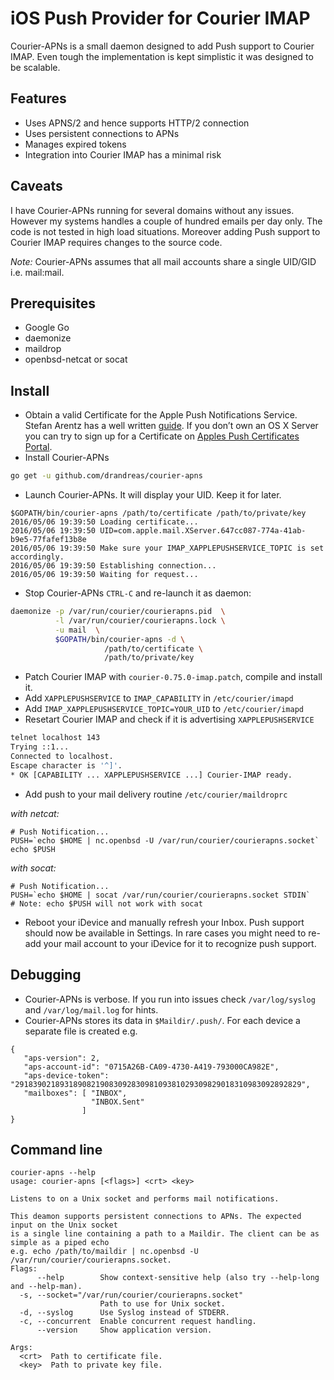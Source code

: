 # iOS Push Provider for Courier IMAP
Courier-APNs is a small daemon designed to add Push support to Courier IMAP. Even tough 
the implementation is kept simplistic it was designed to be scalable. 

## Features
 - Uses APNS/2 and hence supports HTTP/2 connection
 - Uses persistent connections to APNs
 - Manages expired tokens
 - Integration into Courier IMAP has a minimal risk

## Caveats
I have Courier-APNs running for several domains without any issues. However my systems
handles a couple of hundred emails per day only. The code is not tested in high load situations.
Moreover adding Push support to Courier IMAP requires changes to the source code.

_Note:_ Courier-APNs assumes that all mail accounts share a single UID/GID i.e. mail:mail.

## Prerequisites
 - Google Go
 - daemonize
 - maildrop
 - openbsd-netcat or socat

## Install 
- Obtain a valid Certificate for the Apple Push Notifications Service.
  Stefan Arentz has a well written [guide](https://github.com/st3fan/dovecot-xaps-daemon).
  If you don’t own an OS X Server you can try to sign up for a Certificate on 
  [Apples Push Certificates Portal](https://identity.apple.com).
- Install Courier-APNs
```sh
go get -u github.com/drandreas/courier-apns
```
- Launch Courier-APNs. It will display your UID. Keep it for later.
```
$GOPATH/bin/courier-apns /path/to/certificate /path/to/private/key
2016/05/06 19:39:50 Loading certificate...
2016/05/06 19:39:50 UID=com.apple.mail.XServer.647cc087-774a-41ab-b9e5-77fafef13b8e
2016/05/06 19:39:50 Make sure your IMAP_XAPPLEPUSHSERVICE_TOPIC is set accordingly.
2016/05/06 19:39:50 Establishing connection...
2016/05/06 19:39:50 Waiting for request...
```
- Stop Courier-APNs `CTRL-C` and re-launch it as daemon:
```sh
daemonize -p /var/run/courier/courierapns.pid  \
          -l /var/run/courier/courierapns.lock \
          -u mail  \
          $GOPATH/bin/courier-apns -d \
                     /path/to/certificate \
                     /path/to/private/key
```
- Patch Courier IMAP with `courier-0.75.0-imap.patch`, compile and install it.
- Add `XAPPLEPUSHSERVICE` to `IMAP_CAPABILITY` in `/etc/courier/imapd`
- Add `IMAP_XAPPLEPUSHSERVICE_TOPIC=YOUR_UID` to `/etc/courier/imapd`
- Resetart Courier IMAP and check if it is advertising `XAPPLEPUSHSERVICE`
```sh
telnet localhost 143
Trying ::1...
Connected to localhost.
Escape character is '^]'.
* OK [CAPABILITY ... XAPPLEPUSHSERVICE ...] Courier-IMAP ready.
```
- Add push to your mail delivery routine `/etc/courier/maildroprc`

_with netcat:_
```
# Push Notification...
PUSH=`echo $HOME | nc.openbsd -U /var/run/courier/courierapns.socket`
echo $PUSH
```

_with socat:_
```
# Push Notification...
PUSH=`echo $HOME | socat /var/run/courier/courierapns.socket STDIN`
# Note: echo $PUSH will not work with socat
```
- Reboot your iDevice and manually refresh your Inbox. Push support should now be available in Settings.
  In rare cases you might need to re-add your mail account to your iDevice for it to recognize push support.

## Debugging
- Courier-APNs is verbose. If you run into issues check `/var/log/syslog` and `/var/log/mail.log` for hints.
- Courier-APNs stores its data in `$Maildir/.push/`. For each device a separate file is created e.g.
```
{
   "aps-version": 2,
   "aps-account-id": "0715A26B-CA09-4730-A419-793000CA982E", 
   "aps-device-token": "2918390218931890821908309283098109381029309829018310983092892829", 
   "mailboxes": [ "INBOX", 
                  "INBOX.Sent"
                ]
}
```

## Command line
```
courier-apns --help
usage: courier-apns [<flags>] <crt> <key>

Listens to on a Unix socket and performs mail notifications.

This deamon supports persistent connections to APNs. The expected input on the Unix socket
is a single line containing a path to a Maildir. The client can be as simple as a piped echo
e.g. echo /path/to/maildir | nc.openbsd -U /var/run/courier/courierapns.socket.
Flags:
      --help        Show context-sensitive help (also try --help-long and --help-man).
  -s, --socket="/var/run/courier/courierapns.socket"
                    Path to use for Unix socket.
  -d, --syslog      Use Syslog instead of STDERR.
  -c, --concurrent  Enable concurrent request handling.
      --version     Show application version.

Args:
  <crt>  Path to certificate file.
  <key>  Path to private key file.
```